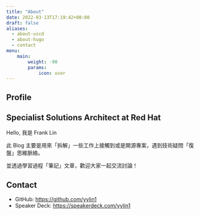 ```yaml
---
title: "About"
date: 2022-03-13T17:19:42+08:00
draft: false
aliases:
  - about-uscd
  - about-hugo
  - contact
menu:
    main: 
        weight: -90
        params:
            icon: user
---
```


## Profile

## Specialist Solutions Architect at Red Hat

Hello, 我是 Frank Lin

此 Blog 主要是用來「拆解」一些工作上接觸到或是開源專案，遇到技術疑問「復盤」思維脈絡。

並透過學習過程「筆記」文章，歡迎大家一起交流討論！

## Contact
- GitHub: https://github.com/yylin1
- Speaker Deck: https://speakerdeck.com/yylin1
